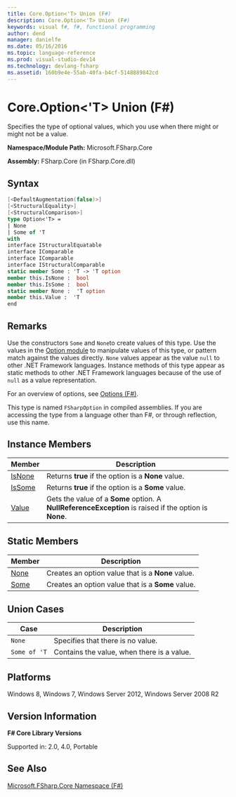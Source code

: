 ```yaml
---
title: Core.Option<'T> Union (F#)
description: Core.Option<'T> Union (F#)
keywords: visual f#, f#, functional programming
author: dend
manager: danielfe
ms.date: 05/16/2016
ms.topic: language-reference
ms.prod: visual-studio-dev14
ms.technology: devlang-fsharp
ms.assetid: 160b9e4e-55ab-40fa-b4cf-5148889842cd 
---
```


# Core.Option<'T> Union (F#)

Specifies the type of optional values, which you use when there might or might not be a value.

**Namespace/Module Path:** Microsoft.FSharp.Core

**Assembly:** FSharp.Core (in FSharp.Core.dll)


## Syntax

```fsharp
[<DefaultAugmentation(false)>]
[<StructuralEquality>]
[<StructuralComparison>]
type Option<'T> =
| None
| Some of 'T
with
interface IStructuralEquatable
interface IComparable
interface IComparable
interface IStructuralComparable
static member Some : 'T -> 'T option
member this.IsNone :  bool
member this.IsSome :  bool
static member None :  'T option
member this.Value :  'T
end
```

## Remarks
Use the constructors `Some` and `None`to create values of this type. Use the values in the [Option module](https://msdn.microsoft.com/library/e615e4d3-bbbb-49ba-addc-6061ea2e2f4c) to manipulate values of this type, or pattern match against the values directly. `None` values appear as the value `null` to other .NET Framework languages. Instance methods of this type appear as static methods to other .NET Framework languages because of the use of `null` as a value representation.

For an overview of options, see [Options &#40;F&#35;&#41;](Options-%5BFSharp%5D.md).

This type is named `FSharpOption` in compiled assemblies. If you are accessing the type from a language other than F#, or through reflection, use this name.


## Instance Members


|Member|Description|
|------|-----------|
|[IsNone](https://msdn.microsoft.com/library/f08532ca-1716-4f60-ae59-8ef6256df234)|Returns **true** if the option is a **None** value.|
|[IsSome](https://msdn.microsoft.com/library/c5088d51-c5d7-425f-a77f-12c379bb356f)|Returns **true** if the option is a **Some** value.|
|[Value](https://msdn.microsoft.com/library/c79f68e8-11fd-45b1-a053-e8fc38b56df7)|Gets the value of a **Some** option. A **NullReferenceException** is raised if the option is **None**.|

## Static Members


|Member|Description|
|------|-----------|
|[None](https://msdn.microsoft.com/library/83ef260a-aa33-4e6f-aee6-b9bf0a461476)|Creates an option value that is a **None** value.|
|[Some](https://msdn.microsoft.com/library/12f048d2-e293-4596-accb-de036ecd63fc)|Creates an option value that is a **Some** value.|

## Union Cases


|Case|Description|
|----|-----------|
|`None`|Specifies that there is no value.|
|`Some of 'T`|Contains the value, when there is a value.|

## Platforms
Windows 8, Windows 7, Windows Server 2012, Windows Server 2008 R2


## Version Information
**F# Core Library Versions**

Supported in: 2.0, 4.0, Portable

## See Also
[Microsoft.FSharp.Core Namespace &#40;F&#35;&#41;](Microsoft.FSharp.Core-Namespace-%5BFSharp%5D.md)